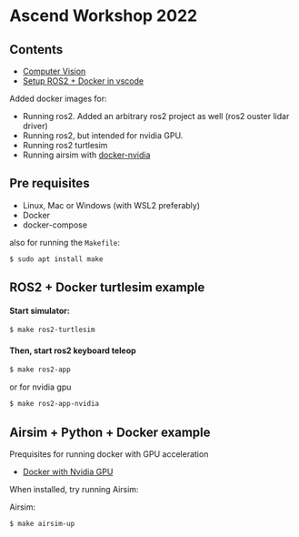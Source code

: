 # Ascend Workshop 2022

## Contents

* [Computer Vision](docs/CV.md)
* [Setup ROS2 + Docker in vscode](docs/development.md)

Added docker images for:

* Running ros2. Added an arbitrary ros2 project as well (ros2 ouster lidar driver)
* Running ros2, but intended for nvidia GPU.
* Running ros2 turtlesim
* Running airsim with [docker-nvidia](docs/docker_nvidia.md)

## Pre requisites

* Linux, Mac or Windows (with WSL2 preferably)
* Docker
* docker-compose  

also for running the `Makefile`:

```sh
$ sudo apt install make
```


## ROS2 + Docker turtlesim example

#### Start simulator:

```sh
$ make ros2-turtlesim
```

#### Then, start ros2 keyboard teleop

```sh
$ make ros2-app
```

or for nvidia gpu

```sh
$ make ros2-app-nvidia
```



## Airsim + Python + Docker example

Prequisites for running docker with GPU acceleration

* [Docker with Nvidia GPU](docs/docker_nvidia.md)

When installed, try running Airsim:

Airsim:
```sh
$ make airsim-up
```